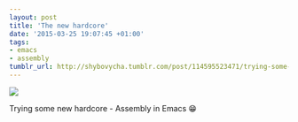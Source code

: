 ```yaml
---
layout: post
title: 'The new hardcore'
date: '2015-03-25 19:07:45 +01:00'
tags:
- emacs
- assembly
tumblr_url: http://shybovycha.tumblr.com/post/114595523471/trying-some-new-porn-3
---
```


<img src="/tumblr_files/tumblr_nls50x91hr1qio88bo1_1280.png"/>

Trying some new hardcore - Assembly in Emacs 😁
